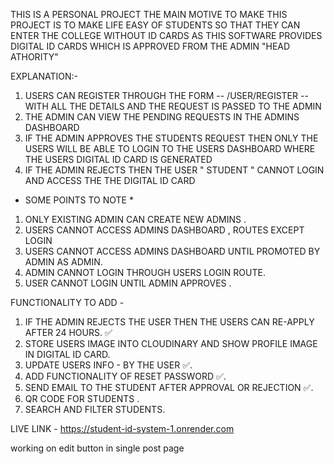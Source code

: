 THIS IS A PERSONAL PROJECT THE MAIN MOTIVE TO MAKE THIS PROJECT IS TO MAKE LIFE EASY OF STUDENTS SO THAT THEY CAN ENTER THE COLLEGE WITHOUT ID CARDS AS THIS SOFTWARE PROVIDES DIGITAL ID CARDS WHICH IS APPROVED FROM THE ADMIN "HEAD ATHORITY"

EXPLANATION:-

1. USERS CAN REGISTER THROUGH THE FORM -- /USER/REGISTER -- WITH ALL THE DETAILS AND THE REQUEST IS PASSED TO THE ADMIN
2. THE ADMIN CAN VIEW THE PENDING REQUESTS IN THE ADMINS DASHBOARD
3. IF THE ADMIN APPROVES THE STUDENTS REQUEST THEN ONLY THE USERS WILL BE ABLE TO LOGIN TO THE USERS DASHBOARD WHERE THE USERS DIGITAL ID CARD IS GENERATED
4. IF THE ADMIN REJECTS THEN THE USER " STUDENT " CANNOT LOGIN AND ACCESS THE THE DIGITAL ID CARD

- SOME POINTS TO NOTE \*

1. ONLY EXISTING ADMIN CAN CREATE NEW ADMINS .
2. USERS CANNOT ACCESS ADMINS DASHBOARD , ROUTES EXCEPT LOGIN
3. USERS CANNOT ACCESS ADMINS DASHBOARD UNTIL PROMOTED BY ADMIN AS ADMIN.
4. ADMIN CANNOT LOGIN THROUGH USERS LOGIN ROUTE.
5. USER CANNOT LOGIN UNTIL ADMIN APPROVES .

FUNCTIONALITY TO ADD -

1. IF THE ADMIN REJECTS THE USER THEN THE USERS CAN RE-APPLY AFTER 24 HOURS. ✅
2. STORE USERS IMAGE INTO CLOUDINARY AND SHOW PROFILE IMAGE IN DIGITAL ID CARD.
3. UPDATE USERS INFO - BY THE USER ✅.
4. ADD FUNCTIONALITY OF RESET PASSWORD ✅.
5. SEND EMAIL TO THE STUDENT AFTER APPROVAL OR REJECTION ✅.
6. QR CODE FOR STUDENTS .
7. SEARCH AND FILTER STUDENTS.

LIVE LINK - https://student-id-system-1.onrender.com

working on edit button in single post page
